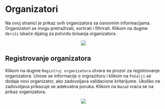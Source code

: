 # Organizatori

Na ovoj stranici je prikaz svih organizatora sa osnovnim informacijama. Organizatori se mogu pretraživati, sortirati i filtrirati. Klikom na dugme `Obriši` iskače dijalog za potvrdu brisanja organizatora
<p align="center">
  <img src="/organizatoriAdmin.jpg">
</p>

## Registrovanje organizatora

Klikom na dugme `Registruj organizatora` otvara se prozor za registrovanje organizatora. Unose se informacije o orgnazitoru i klikom na `Pošalji` se dodaje novi organizator, ako zadovoljava validacione kriterijume. Ukoliko ne zadovoljava prikazuje se adekvatna poruka. Klikom na `Nazad` vraća se na prikaz organizatora.
<p align="center">
  <img src="/registracijaOrganizatora.jpg">
</p>
